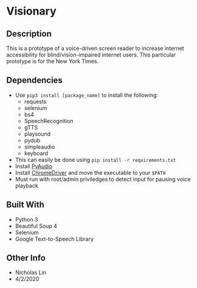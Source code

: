 # Visionary


## Description
This is a prototype of a voice-driven screen reader to increase internet accessibility for blind/vision-impaired internet users. This particular prototype is for the New York Times.

## Dependencies
- Use `pip3 install [package_name]` to install the following:
    - requests
    - selenium
    - bs4
    - SpeechRecognition
    - gTTS
    - playsound
    - pydub
    - simpleaudio
    - keyboard
- This can easily be done using `pip install -r requirements.txt`
- Install [PyAudio](https://people.csail.mit.edu/hubert/pyaudio/)
- Install [ChromeDriver](https://chromedriver.chromium.org/downloads) 
and move the executable to your `$PATH`
- Must run with root/admin priviledges to detect input for pausing voice playback

## Built With
* Python 3
* Beautiful Soup 4
* Selenium
* Google Text-to-Speech Library

## Other Info
- Nicholas Lin
- 4/2/2020
